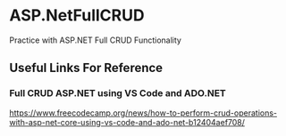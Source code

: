 # ASP.NetFullCRUD
Practice with ASP.NET Full CRUD Functionality

## Useful Links For Reference

### Full CRUD ASP.NET using VS Code and ADO.NET
https://www.freecodecamp.org/news/how-to-perform-crud-operations-with-asp-net-core-using-vs-code-and-ado-net-b12404aef708/
